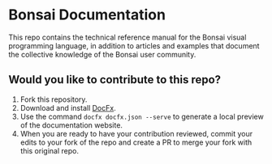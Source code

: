 # Bonsai Documentation

This repo contains the technical reference manual for the Bonsai visual programming language, in addition to articles and examples that document the collective knowledge of the Bonsai user community.

## Would you like to contribute to this repo?

1. Fork this repository.
2. Download and install [DocFx](https://dotnet.github.io/docfx/index.html).
3. Use the command `docfx docfx.json --serve` to generate a local preview of the documentation website.
4. When you are ready to have your contribution reviewed, commit your edits to your fork of the repo and create a PR to merge your fork with this original repo.
